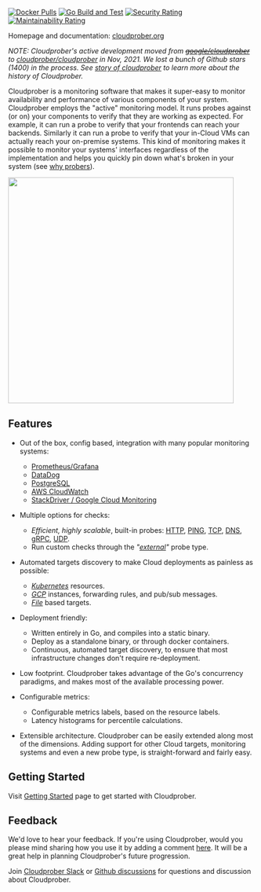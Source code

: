 [![Docker Pulls](https://img.shields.io/docker/pulls/cloudprober/cloudprober.svg)](https://hub.docker.com/v2/repositories/cloudprober/cloudprober/)
[![Go Build and Test](https://github.com/cloudprober/cloudprober/actions/workflows/go.yml/badge.svg)](https://github.com/cloudprober/cloudprober/actions/workflows/go.yml)
[![Security Rating](https://sonarcloud.io/api/project_badges/measure?project=cloudprober_cloudprober&metric=security_rating)](https://sonarcloud.io/summary/new_code?id=cloudprober_cloudprober)
[![Maintainability Rating](https://sonarcloud.io/api/project_badges/measure?project=cloudprober_cloudprober&metric=sqale_rating)](https://sonarcloud.io/summary/new_code?id=cloudprober_cloudprober)

Homepage and documentation: [cloudprober.org](https://cloudprober.org)

_NOTE: Cloudprober's active development moved from
~~[google/cloudprober](https://github.com/google/cloudprober)~~ to
[cloudprober/cloudprober](https://github.com/cloudprober/cloudprober) in
Nov, 2021. We lost a bunch of Github stars (1400) in the process. See
[story of cloudprober](https://medium.com/@manugarg/story-of-cloudprober-5ac1dbc0066c)
to learn more about the history of Cloudprober._


Cloudprober is a monitoring software that makes it super-easy to monitor
availability and performance of various components of your system. Cloudprober
employs the "active" monitoring model. It runs probes against (or on) your
components to verify that they are working as expected. For example, it can run
a probe to verify that your frontends can reach your backends. Similarly it can
run a probe to verify that your in-Cloud VMs can actually reach your on-premise
systems. This kind of monitoring makes it possible to monitor your systems'
interfaces regardless of the implementation and helps you quickly pin down
what's broken in your system (see
[why probers](https://medium.com/@manugarg/why-you-need-probers-f38400f5830e)).

<img width="460" src="https://cloudprober.org/homepage.png"/>

## Features

- Out of the box, config based, integration with many popular monitoring
  systems:

  - [Prometheus/Grafana](https://prometheus.io)
  - [DataDog](https://www.datadoghq.com/)
  - [PostgreSQL](https://www.postgresql.org/)
  - [AWS CloudWatch](https://aws.amazon.com/cloudwatch/)
  - [StackDriver / Google Cloud Monitoring](https://cloud.google.com/stackdriver/)

- Multiple options for checks:

  - _Efficient, highly scalable_, built-in probes:
    [HTTP](https://github.com/cloudprober/cloudprober/blob/master/probes/http/proto/config.proto),
    [PING](https://github.com/cloudprober/cloudprober/blob/master/probes/ping/proto/config.proto),
    [TCP](https://github.com/cloudprober/cloudprober/blob/master/probes/tcp/proto/config.proto),
    [DNS](https://github.com/cloudprober/cloudprober/blob/master/probes/dns/proto/config.proto),
    [gRPC](https://github.com/cloudprober/cloudprober/blob/master/probes/grpc/proto/config.proto),
    [UDP](https://github.com/cloudprober/cloudprober/blob/master/probes/udp/proto/config.proto).
  - Run custom checks through the
    _"[external](https://cloudprober.org/how-to/external-probe/)"_ probe type.

- Automated targets discovery to make Cloud deployments as painless as possible:

  - _[Kubernetes](https://cloudprober.org/how-to/run-on-kubernetes/#kubernetes-targets)_
    resources.
  - _[GCP](https://github.com/cloudprober/cloudprober/blob/master/internal/rds/gcp/proto/config.proto)_
    instances, forwarding rules, and pub/sub messages.
  - _[File](https://github.com/cloudprober/cloudprober/blob/master/internal/rds/file/proto/config.proto#L34)_
    based targets.

- Deployment friendly:

  - Written entirely in Go, and compiles into a static binary.
  - Deploy as a standalone binary, or through docker containers.
  - Continuous, automated target discovery, to ensure that most infrastructure
    changes don't require re-deployment.

- Low footprint. Cloudprober takes advantage of the Go's concurrency paradigms,
  and makes most of the available processing power.
- Configurable metrics:

  - Configurable metrics labels, based on the resource labels.
  - Latency histograms for percentile calculations.

- Extensible architecture. Cloudprober can be easily extended along most of the
  dimensions. Adding support for other Cloud targets, monitoring systems and
  even a new probe type, is straight-forward and fairly easy.

## Getting Started

Visit [Getting Started](http://cloudprober.org/getting-started) page to get
started with Cloudprober.

## Feedback

We'd love to hear your feedback. If you're using Cloudprober, would you please
mind sharing how you use it by adding a comment
[here](https://github.com/cloudprober/cloudprober/discussions/121). It will be a
great help in planning Cloudprober's future progression.

Join
[Cloudprober Slack](https://join.slack.com/t/cloudprober/shared_invite/enQtNjA1OTkyOTk3ODc3LWQzZDM2ZWUyNTI0M2E4NmM4NTIyMjM5M2E0MDdjMmU1NGQ3NWNiMjU4NTViMWMyMjg0M2QwMDhkZGZjZmFlNGE)
or [Github discussions](https://github.com/cloudprober/cloudprober/discussions)
for questions and discussion about Cloudprober.
